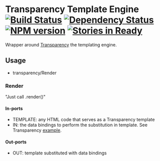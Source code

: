 # Transparency Template Engine <br/>[![Build Status](https://secure.travis-ci.org/kenhkan/noflo-transparency.png?branch=master)](http://travis-ci.org/kenhkan/noflo-transparency) [![Dependency Status](https://gemnasium.com/kenhkan/noflo-transparency.png)](https://gemnasium.com/kenhkan/noflo-transparency) [![NPM version](https://badge.fury.io/js/noflo-transparency.png)](http://badge.fury.io/js/noflo-transparency) [![Stories in Ready](https://badge.waffle.io/kenhkan/noflo-transparency.png)](http://waffle.io/kenhkan/noflo-transparency)

Wrapper around [Transparency](http://leonidas.github.io/transparency/) the templating engine.

## Usage

* transparency/Render

### Render

"Just call .render()"

#### In-ports

* TEMPLATE: any HTML code that serves as a Transparency template
* IN: the data bindings to perform the substitution in template. See
  Transparency
  [example](https://github.com/leonidas/transparency/blob/master/examples/hello-server/server.js).

#### Out-ports

* OUT: template substituted with data bindings
